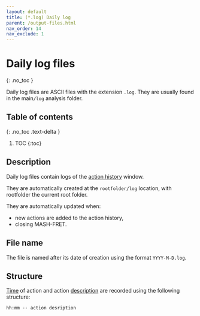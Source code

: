 ```yaml
---
layout: default
title: (*.log) Daily log
parent: /output-files.html
nav_order: 14
nav_exclude: 1
---
```



# Daily log files
{: .no_toc }

Daily log files are ASCII files with the extension `.log`. They are usually found in the main`/log` analysis folder.

## Table of contents
{: .no_toc .text-delta }

1. TOC
{:toc}

## Description

Daily log files contain logs of the <u>action history</u> window.

They are automatically created at the `rootfolder/log` location, with rootfolder the current root folder.

They are automatically updated when:
- new actions are added to the action history,
- closing MASH-FRET.

## File name

The file is named after its date of creation using the format `YYYY-M-D.log`.


## Structure

<u>Time</u> of action and action <u>description</u> are recorded using the following structure:

```
hh:mm -- action desription
```